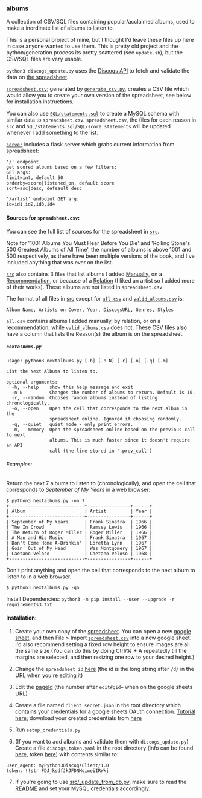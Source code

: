 ### albums

A collection of CSV/SQL files containing popular/acclaimed albums, used to make a inordinate list of albums to listen to.

This is a personal project of mine, but I thought I'd leave these files up here in case anyone wanted to use them. This is pretty old project and the python/generation process its pretty scattered (see `update.sh`), but the CSV/SQL files are very usable.

`python3 discogs_update.py` uses the [Discogs API](https://github.com/discogs/discogs_client) to fetch and validate the data on [the spreadsheet](https://docs.google.com/spreadsheets/d/12htSAMg67czl8cpkj1mX0TuAFvqL_PJLI4hv1arG5-M/edit#gid=1451660661).

[`spreadsheet.csv`](spreadsheet.csv); generated by [`generate_csv.py`](generate_csv.py), creates a CSV file which would allow you to create your own version of the spreadsheet, see below for installation instructions.

You can also use [`SQL/statements.sql`](SQL/) to create a MySQL schema with similar data to `spreadsheet.csv`. `spreadsheet.csv`, the files for each reason in `src` and `SQL/statements.sql`/`SQL/score_statements` will be updated whenever I add something to the list.

[`server`](./server) includes a flask server which grabs current information from spreadsheet:

```
'/' endpoint
get scored albums based on a few filters:
GET args:
limit=int, default 50
orderby=score|listened_on, default score
sort=asc|desc, defeault desc
```
```
'/artist' endpoint GET arg:
id=id1,id2,id3,id4
```

#### Sources for `spreadsheet.csv`:

You can see the full list of sources for the spreadsheet in [`src`](src).

Note for '1001 Albums You Must Hear Before You Die' and 'Rolling Stone's 500 Greatest Albums of All Time', the number of albums is above 1001 and 500 respectively, as there have been multiple versions of the book, and I've included anything that was ever on the list.

[`src`](src) also contains 3 files that list albums I added [Manually](src/Manual.csv), on a [Recommendation](src/Recommendation.csv), or because of a [Relation](src/Relation.csv) (I liked an artist so I added more of their works). These albums are not listed in `spreadsheet.csv`

The format of all files in [src](src) except for [`all.csv`](src/all.csv) and [`valid_albums.csv`](src/valid_albums.csv) is:

`Album Name, Artists on Cover, Year, DiscogsURL, Genres, Styles`

`all.csv` contains albums I added manually, by relation, or on a recommendation, while `valid_albums.csv` does not. These CSV files also have a column that lists the Reason(s) the album is on the spreadsheet.

##### `nextalbums.py`

```
usage: python3 nextalbums.py [-h] [-n N] [-r] [-o] [-q] [-m]

List the Next Albums to listen to.

optional arguments:
  -h, --help    show this help message and exit
  -n N          Changes the number of albums to return. Default is 10.
  -r, --random  Chooses random albums instead of listing chronologically.
  -o, --open    Open the cell that corresponds to the next album in the
                spreadsheet online. Ignored if choosing randomly.
  -q, --quiet   quiet mode - only print errors.
  -m, --memory  Open the spreadsheet online based on the previous call to next
                albums. This is much faster since it doesn't require an API
                call (the line stored in '.prev_call')
```

###### Examples:

Return the next 7 albums to listen to (chronologically), and open the cell that corresponds to <i>September of My Years</i> in a web browser:
```
$ python3 nextalbums.py -on 7
+----------------------------+----------------+------+
| Album                      | Artist         | Year |
+----------------------------+----------------+------+
| September of My Years      | Frank Sinatra  | 1966 |
| The In Crowd               | Ramsey Lewis   | 1966 |
| The Return of Roger Miller | Roger Miller   | 1966 |
| A Man and His Music        | Frank Sinatra  | 1967 |
| Don't Come Home A-Drinkin' | Loretta Lynn   | 1967 |
| Goin' Out of My Head       | Wes Montgomery | 1967 |
| Caetano Veloso             | Caetano Veloso | 1968 |
+----------------------------+----------------+------+
```
Don't print anything and open the cell that corresponds to the next album to listen to in a web browser.
```
$ python3 nextalbums.py -qo
```

Install Dependencies: `python3 -m pip install --user --upgrade -r requirements3.txt`

#### Installation:

1. Create your own copy of the [spreadsheet](https://docs.google.com/spreadsheets/d/12htSAMg67czl8cpkj1mX0TuAFvqL_PJLI4hv1arG5-M/edit#gid=1451660661). You can open a new [google sheet](https://docs.google.com/spreadsheets/u/0/), and then File > Import [`spreadsheet.csv`](spreadsheet.csv) into a new google sheet. I'd also recommend setting a fixed row height to ensure images are all the same size (You can do this by doing Ctrl/⌘ + A repeatedly till the margins are selected, and then resizing one row to your desired height.)

2. Change the `spreadsheet_id` [here](https://github.com/seanbreckenridge/albums/blob/master/nextalbums.py#L23) (the id is the long string after `/d/` in the URL when you're editing it) 

3. Edit the [pageId](https://github.com/seanbreckenridge/albums/blob/master/nextalbums.py#L24) (the number after `edit#gid=` when on the google sheets URL)

4. Create a file named `client_secret.json` in the root directory which contains your credentials for a google sheets OAuth connection. [Tutorial here](https://console.developers.google.com); download your created credentials from [here](https://console.developers.google.com/apis/credentials)

5. Run `setup_credentials.py`

6. (If you want to add albums and validate them with `discogs_update.py`) Create a file `discogs_token.yaml` in the root directory (info can be found [here](https://www.discogs.com/developers/), token [here](https://www.discogs.com/settings/developers)) with contents similar to: 

```
user_agent: myPython3DiscogsClient/1.0
token: !!str FDJjksdfJkJFDNMoiweiIRWkj
```

7. If you're going to use [src/\_update_from_db.py](src/_update_from_db.py), make sure to read the [README](src/README.md) and set your MySQL credentials accordingly.
